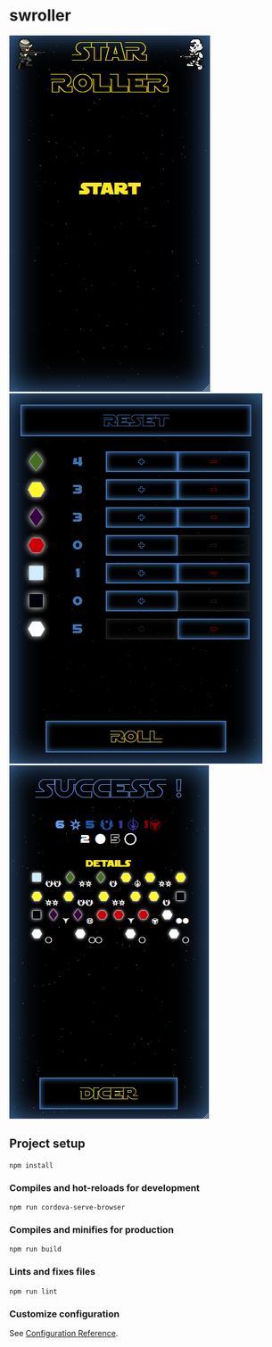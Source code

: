 # swroller
<img src="home.png"><img src="dicer.png"><img src="result.png">
## Project setup
```
npm install
```

### Compiles and hot-reloads for development
```
npm run cordova-serve-browser
```

### Compiles and minifies for production
```
npm run build
```

### Lints and fixes files
```
npm run lint
```

### Customize configuration
See [Configuration Reference](https://cli.vuejs.org/config/).
